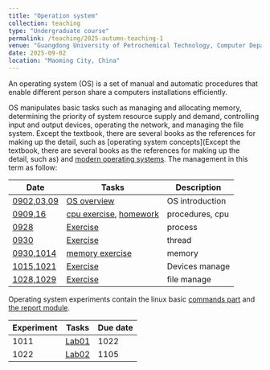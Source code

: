 ```yaml
---
title: "Operation system"
collection: teaching
type: "Undergraduate course"
permalink: /teaching/2025-autumn-teaching-1
venue: "Guangdong University of Petrochemical Technology, Computer Department"
date: 2025-09-02
location: "Maoming City, China"
---
```


An operating system (OS) is a set of manual and automatic procedures that enable different person share a computers installations efficiently. 

OS manipulates basic tasks such as managing and allocating memory, determining the priority of system resource supply and demand, controlling input and output devices, operating the network, and managing the file system. Except the textbook, there are several books as the references for making up the detail, such as [operating system concepts](Except the textbook, there are several books as the references for making up the detail, such as) and [modern operating systems](https://csc-knu.github.io/sys-prog/books/Andrew%20S.%20Tanenbaum%20-%20Modern%20Operating%20Systems.pdf). The management in this term as follow:

| Date     |  Tasks   | Description |
| -------- | ---------- | ----------- |
| [0902,03,09](/files/2025_2_OS/0902_03_OS_ch1.pptx)      |  [OS overview](/files/2025_2_OS/0902_OS_Exercise_overview.pdf)      | OS introduction |
| [0909,16](/files/2025_2_OS/0909_OS_ch2_process1.pptx) | [cpu exercise](/files/2025_2_OS/0909_OS_Exercise_cpu.pdf), [homework](/files/2025_2_OS/0909_hw01.pdf)   | procedures, cpu |
| [0928](/files/2025_2_OS/0928_OS_ch2_process2.pptx) | [Exercise](/files/2025_2_OS/0928_OS_Exercise_cpu.pdf)   | process |
| [0930](/files/2025_2_OS/0930_OS_ch2_thread.pptx) | [Exercise](/files/2025_2_OS/0930_OS_Exercise_cpu.pdf)  | thread |
| [0930,1014](/files/2025_2_OS/0930_OS_ch3.pptx) | [memory exercise](/files/2025_2_OS/0930_OS_Exercise_memory.pdf) | memory |
| [1015,1021](/files/2025_2_OS/1015_OS_device.pptx) | [Exercise](/files/2025_2_OS/1021_OS_Exercise_device.pdf) | Devices manage |
| [1028,1029](/files/2025_2_OS/1028_OS_file.pptx) | [Exercise](/files/2025_2_OS/1028_OS_Exercise_file.pdf) | file manage |


Operating system experiments contain the linux basic [commands part](/files/2025_2_OS/1011_OS_ExPartA.pdf) and [the report module](/files/2025_2_OS/1011_OS_Experiment_model.docx).

| Experiment | Tasks  | Due date |
| ---------- | ------ | -------- |
| 1011 | [Lab01](/files/2025_2_OS/1011_OS_experiment1.pdf) | 1022 |
| 1022 | [Lab02](/files/2025_2_OS/1022_OS_experiment2.pdf) | 1105 |
